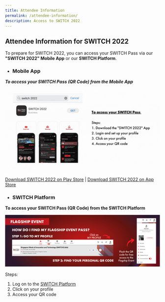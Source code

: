 ```yaml
---
title: Attendee Information
permalink: /attendee-information/
description: Access to SWITCH 2022
---
```

## **Attendee Information for SWITCH 2022**

To prepare for SWITCH 2022, you can access your SWITCH Pass via our **"SWITCH 2022" Mobile App** or our **SWITCH Platform**.


* ###  **Mobile App**
***To access your SWITCH Pass (QR Code) from the Mobile App***
![Access the QR Code from the Mobile App](/images/app%20platform_website.gif)

[Download SWITCH 2022 on Play Store](https://play.google.com/store/apps/details?id=com.hubilo.switch2022)
| [Download SWITCH 2022 on App Store](https://apps.apple.com/app/switch-2022/id1634193081)


* ###  **SWITCH Platform** 
**To access your SWITCH Pass (QR Code) from the SWITCH Platform**

![Access the QR Code from the SWITCH Platform](/images/flagship%20event%20banner.png)

Steps:
1. Log on to the [SWITCH Platform](https://community.switchsg.org/login)
2. Click on your profile
3. Access your QR code